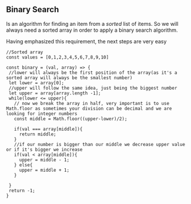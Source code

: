 ## Binary Search

Is an algorithm for finding an item from a _sorted_ list of items. So we will always need a sorted array
in order to apply a binary search algorithm.

Having emphasized this requirement, the next steps are very easy

```
//Sorted array
const values = [0,1,2,3,4,5,6,7,8,9,10]

const binary = (val, array) => {
 //lower will always be the first position of the array(as it's a sorted array will always be the smallest number)
 let lower = array[0];
 //upper will follow the same idea, just being the biggest number
 let upper = array[array.length -1];
 while(lower <= upper){
   // now we break the array in half, very important is to use Math.floor as sometimes your division can be decimal and we are looking for integer numbers
   const middle = Math.floor((upper-lower)/2);

   if(val === array[middle]){
     return middle;
   }
   //if our number is bigger than our middle we decrease upper value or if it's bigger we increase
   if(val < array[middle]){
     upper = middle - 1;
   } else{
     upper = middle + 1;
   }

 }
 return -1;
}
```
